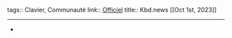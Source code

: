 tags:: Clavier, Communauté
link:: [Officiel](https://kbd.news/)
title:: Kbd.news
[[Oct 1st, 2023]]
***

-